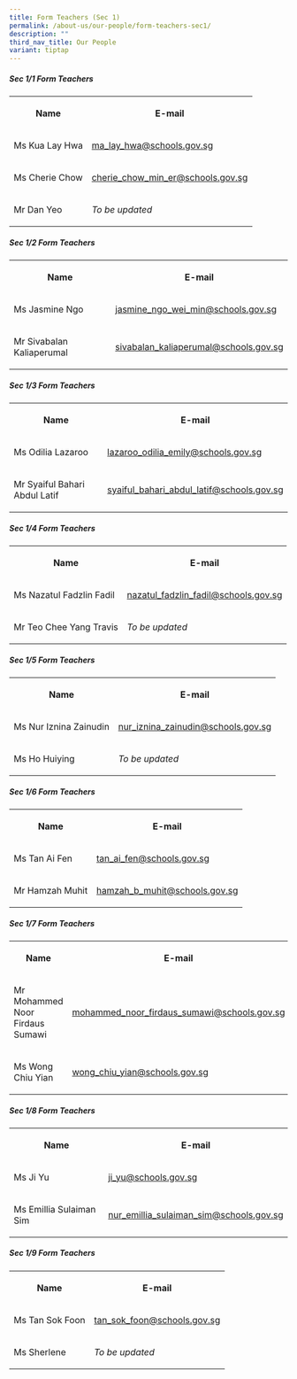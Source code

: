 ```yaml
---
title: Form Teachers (Sec 1)
permalink: /about-us/our-people/form-teachers-sec1/
description: ""
third_nav_title: Our People
variant: tiptap
---
```

<h5>Sec 1/1 Form Teachers</h5>
<table style="minWidth: 50px">
<colgroup>
<col>
<col>
</colgroup>
<tbody>
<tr>
<th rowspan="1" colspan="1">
<p>Name</p>
</th>
<th rowspan="1" colspan="1">
<p>E-mail</p>
</th>
</tr>
<tr>
<td rowspan="1" colspan="1">
<p>Ms Kua Lay Hwa</p>
</td>
<td rowspan="1" colspan="1">
<p><a href="mailto:ma_lay_hwa@schools.gov.sg" rel="noopener noreferrer nofollow" target="_blank">ma_lay_hwa@schools.gov.sg</a>
</p>
</td>
</tr>
<tr>
<td rowspan="1" colspan="1">
<p>Ms&nbsp;Cherie Chow</p>
</td>
<td rowspan="1" colspan="1">
<p><a href="mailto:cherie_chow_min_er@schools.gov.sg" rel="noopener noreferrer nofollow" target="_blank">cherie_chow_min_er@schools.gov.sg</a>
</p>
</td>
</tr>
<tr>
<td rowspan="1" colspan="1">
<p>Mr Dan Yeo</p>
</td>
<td rowspan="1" colspan="1">
<p><em>To be updated</em>
</p>
</td>
</tr>
</tbody>
</table>
<h5>Sec 1/2 Form Teachers</h5>
<table style="minWidth: 50px">
<colgroup>
<col>
<col>
</colgroup>
<tbody>
<tr>
<th rowspan="1" colspan="1">
<p>Name</p>
</th>
<th rowspan="1" colspan="1">
<p>E-mail</p>
</th>
</tr>
<tr>
<td rowspan="1" colspan="1">
<p>Ms Jasmine Ngo</p>
</td>
<td rowspan="1" colspan="1">
<p><a href="mailto:jasmine_ngo_wei_min@schools.gov.sg" rel="noopener noreferrer nofollow" target="_blank">jasmine_ngo_wei_min@schools.gov.sg</a>
</p>
</td>
</tr>
<tr>
<td rowspan="1" colspan="1">
<p>Mr Sivabalan Kaliaperumal</p>
</td>
<td rowspan="1" colspan="1">
<p><a href="mailto:sivabalan_kaliaperumal@schools.gov.sg" rel="noopener noreferrer nofollow" target="_blank">sivabalan_kaliaperumal@schools.gov.sg</a>
</p>
</td>
</tr>
</tbody>
</table>
<h5>Sec 1/3 Form Teachers</h5>
<table style="minWidth: 50px">
<colgroup>
<col>
<col>
</colgroup>
<tbody>
<tr>
<th rowspan="1" colspan="1">
<p>Name</p>
</th>
<th rowspan="1" colspan="1">
<p>E-mail</p>
</th>
</tr>
<tr>
<td rowspan="1" colspan="1">
<p>Ms Odilia Lazaroo</p>
</td>
<td rowspan="1" colspan="1">
<p><a href="mailto:lazaroo_odilia_emily@schools.gov.sg" rel="noopener noreferrer nofollow" target="_blank">lazaroo_odilia_emily@schools.gov.sg</a>
</p>
</td>
</tr>
<tr>
<td rowspan="1" colspan="1">
<p>Mr Syaiful Bahari Abdul Latif</p>
</td>
<td rowspan="1" colspan="1">
<p><a href="mailto:syaiful_bahari_abdul_latif@schools.gov.sg" rel="noopener noreferrer nofollow" target="_blank">syaiful_bahari_abdul_latif@schools.gov.sg</a>
</p>
</td>
</tr>
</tbody>
</table>
<h5>Sec 1/4 Form Teachers</h5>
<table style="minWidth: 50px">
<colgroup>
<col>
<col>
</colgroup>
<tbody>
<tr>
<th rowspan="1" colspan="1">
<p>Name</p>
</th>
<th rowspan="1" colspan="1">
<p>E-mail</p>
</th>
</tr>
<tr>
<td rowspan="1" colspan="1">
<p>Ms Nazatul Fadzlin Fadil</p>
</td>
<td rowspan="1" colspan="1">
<p><a href="mailto:nazatul_fadzlin_fadil@schools.gov.sg" rel="noopener noreferrer nofollow" target="_blank">nazatul_fadzlin_fadil@schools.gov.sg</a>
</p>
</td>
</tr>
<tr>
<td rowspan="1" colspan="1">
<p>Mr Teo Chee Yang Travis</p>
</td>
<td rowspan="1" colspan="1">
<p><em>To be updated</em>
</p>
</td>
</tr>
</tbody>
</table>
<h5>Sec 1/5 Form Teachers</h5>
<table style="minWidth: 50px">
<colgroup>
<col>
<col>
</colgroup>
<tbody>
<tr>
<th rowspan="1" colspan="1">
<p>Name</p>
</th>
<th rowspan="1" colspan="1">
<p>E-mail</p>
</th>
</tr>
<tr>
<td rowspan="1" colspan="1">
<p>Ms Nur Iznina Zainudin</p>
</td>
<td rowspan="1" colspan="1">
<p><a href="mailto:nur_iznina_zainudin@schools.gov.sg" rel="noopener noreferrer nofollow" target="_blank">nur_iznina_zainudin@schools.gov.sg</a>
</p>
</td>
</tr>
<tr>
<td rowspan="1" colspan="1">
<p>Ms Ho Huiying</p>
</td>
<td rowspan="1" colspan="1">
<p><em>To be updated</em>
</p>
</td>
</tr>
</tbody>
</table>
<h5>Sec 1/6 Form Teachers</h5>
<table style="minWidth: 50px">
<colgroup>
<col>
<col>
</colgroup>
<tbody>
<tr>
<th rowspan="1" colspan="1">
<p>Name</p>
</th>
<th rowspan="1" colspan="1">
<p>E-mail</p>
</th>
</tr>
<tr>
<td rowspan="1" colspan="1">
<p>Ms Tan Ai Fen</p>
</td>
<td rowspan="1" colspan="1">
<p><a href="mailto:tan_ai_fen@schools.gov.sg" rel="noopener noreferrer nofollow" target="_blank">tan_ai_fen@schools.gov.sg</a>
</p>
</td>
</tr>
<tr>
<td rowspan="1" colspan="1">
<p>Mr Hamzah Muhit</p>
</td>
<td rowspan="1" colspan="1">
<p><a href="mailto:hamzah_b_muhit@schools.gov.sg" rel="noopener noreferrer nofollow" target="_blank">hamzah_b_muhit@schools.gov.sg</a>
</p>
</td>
</tr>
</tbody>
</table>
<h5>Sec 1/7 Form Teachers</h5>
<table style="minWidth: 50px">
<colgroup>
<col>
<col>
</colgroup>
<tbody>
<tr>
<th rowspan="1" colspan="1">
<p>Name</p>
</th>
<th rowspan="1" colspan="1">
<p>E-mail</p>
</th>
</tr>
<tr>
<td rowspan="1" colspan="1">
<p>Mr Mohammed Noor Firdaus Sumawi</p>
</td>
<td rowspan="1" colspan="1">
<p><a href="mailto:mohammed_noor_firdaus_sumawi@schools.gov.sg" rel="noopener noreferrer nofollow" target="_blank">mohammed_noor_firdaus_sumawi@schools.gov.sg</a>
</p>
</td>
</tr>
<tr>
<td rowspan="1" colspan="1">
<p>Ms Wong Chiu Yian</p>
</td>
<td rowspan="1" colspan="1">
<p><a href="mailto:wong_chiu_yian@schools.gov.sg" rel="noopener noreferrer nofollow" target="_blank">wong_chiu_yian@schools.gov.sg</a>
</p>
</td>
</tr>
</tbody>
</table>
<h5>Sec 1/8 Form Teachers</h5>
<table style="minWidth: 50px">
<colgroup>
<col>
<col>
</colgroup>
<tbody>
<tr>
<th rowspan="1" colspan="1">
<p>Name</p>
</th>
<th rowspan="1" colspan="1">
<p>E-mail</p>
</th>
</tr>
<tr>
<td rowspan="1" colspan="1">
<p>Ms Ji Yu</p>
</td>
<td rowspan="1" colspan="1">
<p><a href="mailto:ji_yu@schools.gov.sg" rel="noopener noreferrer nofollow" target="_blank">ji_yu@schools.gov.sg</a>
</p>
</td>
</tr>
<tr>
<td rowspan="1" colspan="1">
<p>Ms Emillia Sulaiman Sim</p>
</td>
<td rowspan="1" colspan="1">
<p><a href="mailto:nur_emillia_sulaiman_sim@schools.gov.sg" rel="noopener noreferrer nofollow" target="_blank">nur_emillia_sulaiman_sim@schools.gov.sg</a>
</p>
</td>
</tr>
</tbody>
</table>
<h5>Sec 1/9 Form Teachers</h5>
<table style="minWidth: 50px">
<colgroup>
<col>
<col>
</colgroup>
<tbody>
<tr>
<th rowspan="1" colspan="1">
<p>Name</p>
</th>
<th rowspan="1" colspan="1">
<p>E-mail</p>
</th>
</tr>
<tr>
<td rowspan="1" colspan="1">
<p>Ms Tan Sok Foon</p>
</td>
<td rowspan="1" colspan="1">
<p><a href="mailto:tan_sok_foon@schools.gov.sg" rel="noopener noreferrer nofollow" target="_blank">tan_sok_foon@schools.gov.sg</a>
</p>
</td>
</tr>
<tr>
<td rowspan="1" colspan="1">
<p>Ms Sherlene</p>
</td>
<td rowspan="1" colspan="1">
<p><em>To be updated</em>
</p>
</td>
</tr>
</tbody>
</table>
<p></p>